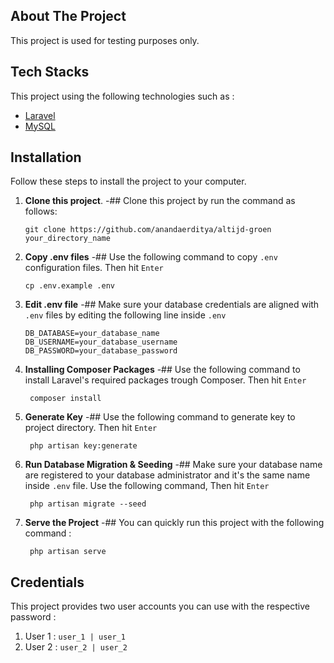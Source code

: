 ## About The Project

This project is used for testing purposes only.

## Tech Stacks
This project using the following technologies such as :

- [Laravel](https://laravel.com)
- [MySQL](https://www.mysql.com)

## Installation

Follow these steps to install the project to your computer.

1. **Clone this project**.
   -## Clone this project by run the command as follows:

       git clone https://github.com/anandaerditya/altijd-groen your_directory_name

2. **Copy .env files**
   -## Use the following command to copy `.env` configuration files. Then hit `Enter`

       cp .env.example .env

3. **Edit .env file**
   -## Make sure your database credentials are aligned with `.env` files by editing the following line inside `.env`

       DB_DATABASE=your_database_name
       DB_USERNAME=your_database_username
       DB_PASSWORD=your_database_password

3. **Installing Composer Packages**
   -## Use the following command to install Laravel's required packages trough Composer. Then hit `Enter`

        composer install

4. **Generate Key**
   -## Use the following command to generate key to project directory. Then hit `Enter`

        php artisan key:generate

5. **Run Database Migration & Seeding**
   -## Make sure your database name are registered to your database administrator and it's the same name inside `.env` file. Use the following command,  Then hit `Enter`

        php artisan migrate --seed

6. **Serve the Project**
   -## You can quickly run this project with the following command :

        php artisan serve


## Credentials
This project provides two user accounts you can use with the respective password :

1. User 1 : `user_1 | user_1`
2. User 2 : `user_2 | user_2`
